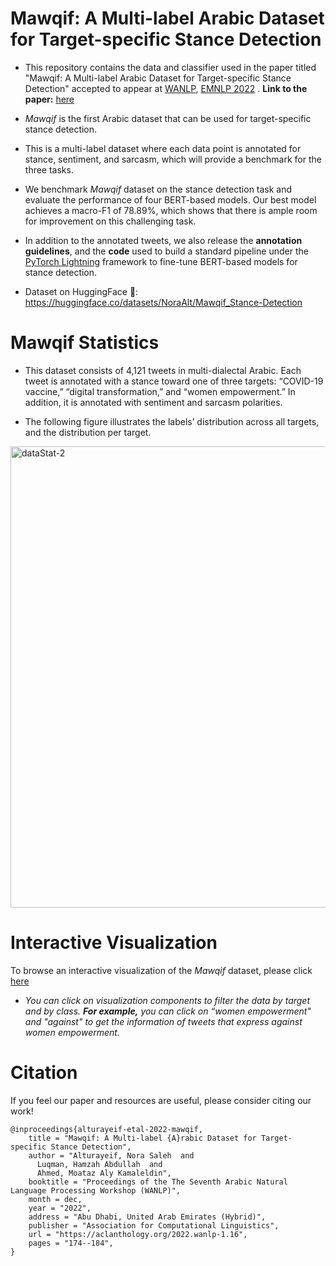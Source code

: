 # Mawqif: A Multi-label Arabic Dataset for Target-specific Stance Detection

- This repository contains the data and classifier used in the paper titled "Mawqif: A Multi-label Arabic Dataset for Target-specific Stance Detection" accepted to appear at [WANLP](https://sites.google.com/view/wanlp2022/home?authuser=0), [EMNLP 2022](https://2022.emnlp.org) . **Link to the paper:** [here](https://preview.aclanthology.org/emnlp-22-ingestion/2022.wanlp-1.16/)

- *Mawqif* is the first Arabic dataset that can be used for target-specific stance detection. 

- This is a multi-label dataset where each data point is annotated for stance, sentiment, and sarcasm, which will provide a benchmark for the three tasks.

- We benchmark *Mawqif* dataset on the stance detection task and evaluate the performance of four BERT-based models. Our best model achieves a macro-F1 of 78.89\%, which shows that there is ample room for improvement on this challenging task.

- In addition to the annotated tweets, we also release the **annotation guidelines**, and the **code** used to build a standard pipeline under the [PyTorch Lightning](https://www.pytorchlightning.ai) framework to fine-tune BERT-based models for stance detection.

- Dataset on HuggingFace 🤗: https://huggingface.co/datasets/NoraAlt/Mawqif_Stance-Detection




# Mawqif Statistics

- This dataset consists of 4,121 tweets in multi-dialectal Arabic. Each tweet is annotated with a stance toward one of three targets: “COVID-19 vaccine,” “digital transformation,” and “women empowerment.” In addition, it is annotated with sentiment and sarcasm polarities.

- The following figure illustrates the labels’ distribution across all targets, and the distribution per target.

<img width="738" alt="dataStat-2" src="https://user-images.githubusercontent.com/31368075/188299057-54d04e87-802d-4b0e-b7c6-56bdc1078284.png">



# Interactive Visualization

To browse an interactive visualization of the *Mawqif* dataset, please click [here](https://public.tableau.com/views/MawqifDatasetDashboard/Dashboard1?:language=en-US&publish=yes&:display_count=n&:origin=viz_share_link)
- *You can click on visualization components to filter the data by target and by class. **For example,** you can click on “women empowerment" and "against" to get the information of tweets that express against women empowerment.* 


# Citation
If you feel our paper and resources are useful, please consider citing our work!
```
@inproceedings{alturayeif-etal-2022-mawqif,
    title = "Mawqif: A Multi-label {A}rabic Dataset for Target-specific Stance Detection",
    author = "Alturayeif, Nora Saleh  and
      Luqman, Hamzah Abdullah  and
      Ahmed, Moataz Aly Kamaleldin",
    booktitle = "Proceedings of the The Seventh Arabic Natural Language Processing Workshop (WANLP)",
    month = dec,
    year = "2022",
    address = "Abu Dhabi, United Arab Emirates (Hybrid)",
    publisher = "Association for Computational Linguistics",
    url = "https://aclanthology.org/2022.wanlp-1.16",
    pages = "174--184",
}

```

